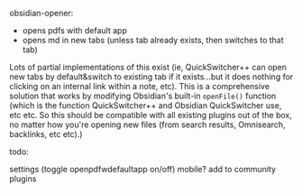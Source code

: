 
obsidian-opener:
* opens pdfs with default app
* opens md in new tabs (unless tab already exists, then switches to that tab)



Lots of partial implementations of this exist (ie, QuickSwitcher++ can open new tabs by default&switch to existing tab if it exists...but it does nothing for clicking on an internal link within a note, etc). This is a comprehensive solution that works by modifying Obsidian's built-in `openFile()` function (which is the function QuickSwitcher++ and Obsidian QuickSwitcher use, etc etc. So this should be compatible with all existing plugins out of the box, no matter how you're opening new files (from search results, Omnisearch, backlinks, etc etc).) 



todo: 

settings (toggle openpdfwdefaultapp on/off)
mobile?
add to community plugins
